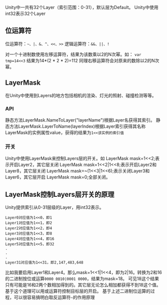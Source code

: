 Unity中一共有32个Layer（索引范围：0-31），默认层为Default。
Unity中使用int32表示32个Layer

## 位运算符
位运算符：``~、|、&、^、<<、>>``
逻辑运算符：``&&、||、!``

对一个十进制数使用左移运算符，结果为该数乘以2的N次幂。如：
``var tmp=14<<3``
结果为14*(2 * 2 * 2)=112
同理右移运算符会对原来的数除以2的N次幂。

## LayerMask
在Unity中使用到Layers的地方包括相机的渲染、灯光的照射、碰撞检测等等。
### API
静态方法LayerMask.NameToLayer("layerName")根据Layer名获得其索引。
静态方法LayerMask.LayerToName(layerIndex)根据Layer索引获得其名称
LayerMask的实例属性value，获得的结果为``1<<该实例的索引值``
### 开关
Unity中使用LayerMask来控制Layers层的开关。如
LayerMask mask=1<<2;表示开启Layer2，其它层关闭
LayerMask mask=1<<2|1<<8;表示开启Layer2和Layer8，其它层关闭
LayerMask mask=~(1<<3|1<<6);表示关闭Layer3和Layer6，其它层开启
LayerMask mask=0;全部关闭。



## LayerMask控制Layers层开关的原理
Unity提供索引从0-31层级的Layer，用int32表示。
```
Layer0对应值为1<<0，即1
Layer1对应值为1<<1，即2
Layer2对应值为1<<2，即4
Layer3对应值为1<<3，即8
Layer4对应值为1<<4，即16
Layer5对应值为1<<5，即32
.
.
.
Layer31对应值为1<<31，即2,147,483,648‬
```
比如我要启用Layer1和Layer4。那么mask=1<<1|1<<4，即为2|16。转换为2和16的二进制按位或运算``0000 0010|0001 0000``，结果为mask=18。
可见18这个结果只有可能是16和2两个数相加得到的。其它层无论怎么相加都获得不到18这个值。基于这个道理可以用或运算符控制目标层的开启。
基于上述二进制位运算的过程，可以很容易搞明白取反运算符``~``的作用原理